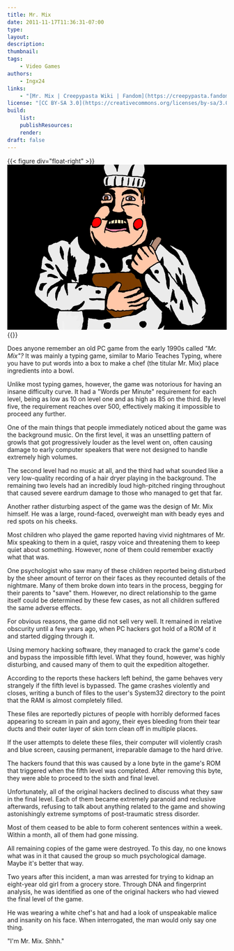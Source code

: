 ```yaml
---
title: Mr. Mix
date: 2011-11-17T11:36:31-07:00
type:
layout:
description:
thumbnail:
tags:
    - Video Games
authors:
    - Ingx24
links:
    - "[Mr. Mix | Creepypasta Wiki | Fandom](https://creepypasta.fandom.com/wiki/Mr._Mix)"
license: "[CC BY-SA 3.0](https://creativecommons.org/licenses/by-sa/3.0/legalcode)"
build:
    list:
    publishResources:
    render:
draft: false
---
```


<section>

{{< figure
div="float-right" >}}
![An artist's rendition of their nightmare of Mr. Mix.](mr-mix-by-felixlyons-d4ux8pb.png "An artist's rendition of their nightmare of Mr. Mix.")
{{</figure>}}

Does anyone remember an old PC game from the early 1990s called *"Mr. Mix"?* It was mainly a typing game, similar to Mario Teaches Typing, where you have to put words into a box to make a chef (the titular Mr. Mix) place ingredients into a bowl.

Unlike most typing games, however, the game was notorious for having an insane difficulty curve. It had a "Words per Minute" requirement for each level, being as low as 10 on level one and as high as 85 on the third. By level five, the requirement reaches over 500, effectively making it impossible to proceed any further.

One of the main things that people immediately noticed about the game was the background music. On the first level, it was an unsettling pattern of growls that got progressively louder as the level went on, often causing damage to early computer speakers that were not designed to handle extremely high volumes.

The second level had no music at all, and the third had what sounded like a very low-quality recording of a hair dryer playing in the background. The remaining two levels had an incredibly loud high-pitched ringing throughout that caused severe eardrum damage to those who managed to get that far.

Another rather disturbing aspect of the game was the design of Mr. Mix himself. He was a large, round-faced, overweight man with beady eyes and red spots on his cheeks.

Most children who played the game reported having vivid nightmares of Mr. Mix speaking to them in a quiet, raspy voice and threatening them to keep quiet about something. However, none of them could remember exactly what that was.

One psychologist who saw many of these children reported being disturbed by the sheer amount of terror on their faces as they recounted details of the nightmare. Many of them broke down into tears in the process, begging for their parents to "save" them. However, no direct relationship to the game itself could be determined by these few cases, as not all children suffered the same adverse effects.

For obvious reasons, the game did not sell very well. It remained in relative obscurity until a few years ago, when PC hackers got hold of a ROM of it and started digging through it.

Using memory hacking software, they managed to crack the game's code and bypass the impossible fifth level. What they found, however, was highly disturbing, and caused many of them to quit the expedition altogether.

According to the reports these hackers left behind, the game behaves very strangely if the fifth level is bypassed. The game crashes violently and closes, writing a bunch of files to the user's System32 directory to the point that the RAM is almost completely filled.

These files are reportedly pictures of people with horribly deformed faces appearing to scream in pain and agony, their eyes bleeding from their tear ducts and their outer layer of skin torn clean off in multiple places.

If the user attempts to delete these files, their computer will violently crash and blue screen, causing permanent, irreparable damage to the hard drive.

The hackers found that this was caused by a lone byte in the game's ROM that triggered when the fifth level was completed. After removing this byte, they were able to proceed to the sixth and final level.

Unfortunately, all of the original hackers declined to discuss what they saw in the final level. Each of them became extremely paranoid and reclusive afterwards, refusing to talk about anything related to the game and showing astonishingly extreme symptoms of post-traumatic stress disorder.

Most of them ceased to be able to form coherent sentences within a week. Within a month, all of them had gone missing.

All remaining copies of the game were destroyed. To this day, no one knows what was in it that caused the group so much psychological damage. Maybe it's better that way.

Two years after this incident, a man was arrested for trying to kidnap an eight-year old girl from a grocery store. Through DNA and fingerprint analysis, he was identified as one of the original hackers who had viewed the final level of the game.

He was wearing a white chef's hat and had a look of unspeakable malice and insanity on his face. When interrogated, the man would only say one thing.

"I'm Mr. Mix. Shhh."

</section>
